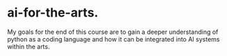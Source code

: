 # ai-for-the-arts.

My goals for the end of this course are to gain a deeper understanding of python as a coding language and how it can be integrated into AI systems within the arts. 
